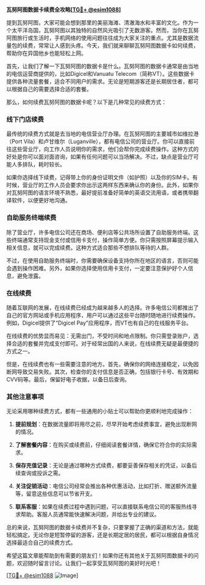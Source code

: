 **瓦努阿图数据卡续费全攻略[[TG💪+ @esim1088](https://t.me/s/esim1088)]**

提到瓦努阿图，大家可能会想到那里的美丽海滩、清澈海水和丰富的文化。作为一个太平洋岛国，瓦努阿图以其独特的自然风光吸引了无数游客。然而，当你在瓦努阿图旅行或生活时，手机网络的使用问题往往成为大家关注的重点。尤其是数据流量包的续费，常常让人感到头疼。今天，我们就来聊聊瓦努阿图数据卡如何续费，帮助你在异国他乡也能轻松上网。

首先，让我们了解一下瓦努阿图的数据卡是什么。瓦努阿图的数据卡通常是由当地的电信运营商提供的，比如Digicel和Vanuatu Telecom（简称VT）。这些数据卡提供各种流量套餐，适合不同用户的需求。无论是短期游客还是长期居住者，都可以根据自己的需要选择合适的套餐。

那么，如何续费瓦努阿图的数据卡呢？以下是几种常见的续费方式：

### 线下门店续费

最传统的续费方式就是去当地的电信营业厅办理。在瓦努阿图的主要城市如维拉港（Port Vila）和卢甘维尔（Luganville），都有电信公司的营业厅。你可以直接前往这些营业厅，向工作人员说明你的需求，他们会帮你完成续费操作。这种方式的好处是你可以面对面咨询，如果有任何问题可以当场解决。不过，缺点是营业厅可能人多排队，耗时较长。

如果你选择线下续费，记得带上你的身份证明文件（如护照）以及你的SIM卡。有时候，营业厅的工作人员会要求你出示这两样东西来确认你的身份。此外，如果你对瓦努阿图的语言环境不熟悉，最好提前准备好简单的英语交流用语，或者携带翻译软件，以便更好地沟通。

### 自助服务终端续费

除了营业厅，许多电信公司还在商场、便利店等公共场所设置了自助服务终端。这些终端通常支持现金支付或信用卡支付，操作简单方便。你只需按照屏幕提示输入相关信息，就可以完成续费。这种方式适合那些不想排队等待的人群。

不过，在使用自助服务终端时，你需要确保设备支持你所在地区的语言，否则可能会遇到操作困难。另外，如果你选择使用信用卡支付，一定要注意保护好个人信息，避免泄露。

### 在线续费

随着互联网的发展，在线续费已经成为越来越多人的选择。许多电信公司都推出了自己的官方网站或手机应用程序，用户可以通过这些平台随时随地进行续费操作。例如，Digicel提供了“Digicel Pay”应用程序，而VT也有自己的在线服务平台。

在线续费的优势显而易见：无需出门，不受时间和地点限制。你只需登录账户，选择合适的套餐并完成支付即可。对于经常出国的人来说，在线续费无疑是最便捷的方式之一。

但是，在线续费也有一些需要注意的地方。首先，确保你的网络连接稳定，以免因断网导致交易失败。其次，检查你的支付信息是否正确，包括银行卡号、有效期和CVV码等。最后，保留好电子收据，以备日后查询。

### 其他注意事项

无论采用哪种续费方式，都有一些通用的小贴士可以帮助你更顺利地完成操作：

1. **提前规划**：在数据流量即将用尽之前，尽早开始考虑续费事宜，避免出现断网的情况。
   
2. **了解套餐内容**：在购买或续费前，仔细阅读套餐详情，确保它符合你的实际需求。

3. **保存充值记录**：无论是通过哪种方式续费，都要妥善保存相关的凭证，以备后续查询或投诉之需。

4. **关注促销活动**：电信公司经常会推出各种优惠活动，比如打折、赠送额外流量等，留意这些信息可以节省开支。

5. **联系客服**：如果在续费过程中遇到问题，可以直接联系电信公司的客服热线寻求帮助。客服人员通常能快速解决问题，并给出专业的建议。

总的来说，瓦努阿图的数据卡续费并不复杂，只要掌握了正确的渠道和方法，就能轻松搞定。无论你是短暂停留的游客，还是长期定居的居民，都可以根据自身情况选择最适合自己的续费方式。

希望这篇文章能帮助到有需要的朋友们！如果你还有其他关于瓦努阿图数据卡的问题，欢迎随时留言讨论。让我们一起享受瓦努阿图的美好时光吧！

[[TG💪+ @esim1088](https://t.me/s/esim1088) ![Image](https://i.postimg.cc/4NQfJmqS/Snipaste-2025-05-13-00-14-12.png)]